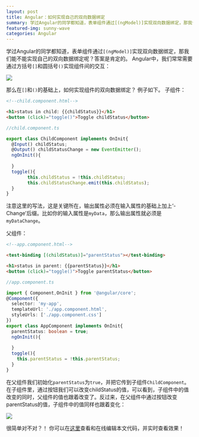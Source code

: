 ```yaml
---
layout: post
title: Angular：如何实现自己的双向数据绑定
summary: 学过Angular的同学都知道，表单组件通过[(ngModel)]实现双向数据绑定，那我们能不能实现自己的双向数据绑定呢？答案是肯定的。
featured-img: sunny-wave
categories: Angular
---
```


学过Angular的同学都知道，表单组件通过`[(ngModel)]`实现双向数据绑定，那我们能不能实现自己的双向数据绑定呢？答案是肯定的。
Angular中，我们常常需要通过方括号`[]`和圆括号`()`实现组件间的交互：

![]({{site.url}}{{site.baseurl}}/assets/img/no_subject/data_binding_syntax.png)

那么在`[]`和`()`的基础上，如何实现组件的双向数据绑定？
例子如下。
子组件：
```html
<!--child.component.html-->

<h1>status in child: {{childStatus}}</h1>
<button (click)="toggle()">Toggle childStatus</button>
```
```typescript
//child.component.ts

export class ChildComponent implements OnInit{
  @Input() childStatus;
  @Output() childStatusChange = new EventEmitter();
  ngOnInit(){
    
  }
  toggle(){
        this.childStatus = !this.childStatus;
        this.childStatusChange.emit(this.childStatus);
  }
}
```
注意这里的写法，这是关键所在，输出属性必须在输入属性的基础上加上‘-Change’后缀。比如你的输入属性是`myData`，那么输出属性就必须是`myDataChange`。

父组件：
```html
<!--app.component.html-->

<test-binding [(childStatus)]="parentStatus"></test-binding>

<h1>status in parent: {{parentStatus}}</h1>
<button (click)="toggle()">Toggle parentStatus</button>
```
```typescript
//app.component.ts

import { Component,OnInit } from '@angular/core';
@Component({
  selector: 'my-app',
  templateUrl: './app.component.html',
  styleUrls: ['./app.component.css']
})
export class AppComponent implements OnInit{
  parentStatus: boolean = true;
  ngOnInit(){
    
  }
  toggle(){
    this.parentStatus = !this.parentStatus;
  }
}

```
在父组件我们初始化`parentStatus`为`true`，并把它传到子组件`ChildComponent`。
在子组件里，通过按钮我们可以改变childStatus的值，可以看到，子组件中的值改变的同时，父组件的值也跟着改变了。反过来，在父组件中通过按钮改变parentStatus的值，子组件中的值同样也跟着变化：

![]({{site.url}}{{site.baseurl}}/assets/img/no_subject/data_binding_sample.gif)


很简单对不对？！
你可以在[这里](https://stackblitz.com/edit/angular-uagcji?file=app%2Fapp.component.ts)查看和在线编辑本文代码，并实时查看效果！